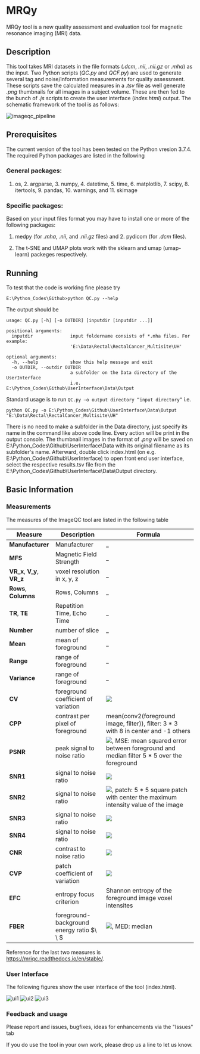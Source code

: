 # MRQy

MRQy tool is a new quality assessment and evaluation tool for magnetic resonance imaging (MRI) data.

## Description


This tool takes MRI datasets in the file formats (_.dcm_, _.nii_, _.nii.gz_ or _.mha_) as the input. Two Python scripts (_QC.py_ and _QCF.py_) are used to generate several tag and noise/information measurements for quality assessment. These scripts save the calculated measures in a  _.tsv_ file as well generate _.png_ thumbnails for all images in a subject volume. These are then fed to the bunch of _.js_ scripts to create the user interface (_index.html_) output. The schematic framework of the tool is as follows:



![imageqc_pipeline](https://user-images.githubusercontent.com/50635618/66402652-3343a600-e9b3-11e9-897e-68ebca4a93bc.png)


## Prerequisites

The current version of the tool has been tested on the Python vresion 3.7.4. The required Python packages are listed in the following

### General packages:

1. os, 2. argparse, 3. numpy, 4. datetime, 5. time, 6. matplotlib, 7. scipy, 8. itertools, 9. pandas, 10. warnings, and 11. skimage

### Specific packages:

Based on your input files format you may have to install one or more of the following packages: 
1. medpy (for _.mha_, _.nii_, and _.nii.gz_ files) and 2. pydicom (for _.dcm_ files).

2. The t-SNE and UMAP plots work with the sklearn and umap (umap-learn) packeges respectively. 


## Running

To test that the code is working fine please try
```
E:\Python_Codes\Github>python QC.py --help

```
The output should be 
```
usage: QC.py [-h] [-o OUTDIR] [inputdir [inputdir ...]]

positional arguments:
  inputdir              input foldername consists of *.mha files. For example:
                        'E:\Data\Rectal\RectalCancer_Multisite\UH'

optional arguments:
  -h, --help            show this help message and exit
  -o OUTDIR, --outdir OUTDIR
                        a subfolder on the Data directory of the UserInterface
                        i.e. E:\Python_Codes\Github\UserInterface\Data\Output
```
Standard usage is to run ``` QC.py –o output directory “input directory” ``` i.e. 

```
python QC.py -o E:\Python_Codes\Github\UserInterface\Data\Output "E:\Data\Rectal\RectalCancer_Multisite\UH"

```
There is no need to make a subfolder in the Data directory, just specify its name in the command like above code line.
Every action will be print in the output console. The thumbnail images in the format of _.png_ will be saved on E:\Python_Codes\Github\UserInterface\Data with its original filename as its subfolder's name. Afterward, double click index.html (on e.g. E:\Python_Codes\Github\UserInterface) to open front end user interface, select the respective results.tsv file from the E:\Python_Codes\Github\UserInterface\Data\Output directory.

## Basic Information 

### Measurements

The measures of the ImageQC tool are listed in the following table

| Measure |  Description  |  Formula |
|---------|------------| ---------------------|
|   __Manufacturer__ | Manufacturer| _ |
|   __MFS__ | Magnetic Field Strength| _ |
|   __VR_x__, __V_y__, __VR_z__ | voxel resolution in x, y, z| _ |
|   __Rows__, __Columns__  | Rows, Columns| _ |
|   __TR__, __TE__  | Repetition Time, Echo Time| _ |
|   __Number__  | number of slice| _ |
|   __Mean__  |  mean of foreground| _ |
|   __Range__  | range of foreground| _ |
|   __Variance__  | range of foreground| _ |
|   __CV__  | foreground coefficient of variation| ![](http://www.sciweavers.org/download/Tex2Img_1570566359.jpg) |
|   __CPP__  | contrast per pixel of foreground| mean(conv2(foreground image, filter)), filter: 3 * 3  with 8 in center and -1 others|
|   __PSNR__  | peak signal to noise ratio| ![](http://www.sciweavers.org/download/Tex2Img_1570566645.jpg), MSE: mean squared error between foreground and median filter 5 * 5  over the foreground   |
|   __SNR1__  | signal to noise ratio| ![](http://www.sciweavers.org/download/Tex2Img_1570566763.jpg)|
|   __SNR2__  | signal to noise ratio| ![](http://www.sciweavers.org/download/Tex2Img_1570566845.jpg), patch: 5 * 5  square patch with center the maximum intensity value of the image    |
|   __SNR3__  | signal to noise ratio| ![](http://www.sciweavers.org/download/Tex2Img_1570566876.jpg)  |
|   __SNR4__  | signal to noise ratio| ![](http://www.sciweavers.org/download/Tex2Img_1570566995.jpg)    |
|   __CNR__  | contrast to noise ratio| ![](http://www.sciweavers.org/download/Tex2Img_1570567041.jpg)| 
|   __CVP__  | patch coefficient of variation| ![](http://www.sciweavers.org/download/Tex2Img_1570567065.jpg)|
|   __EFC__  | entropy focus criterion| Shannon entropy of the foreground image voxel intensites|
|   __FBER__  | foreground-background energy ratio $\ \ $| ![](http://www.sciweavers.org/download/Tex2Img_1570567104.jpg), MED: median|

Reference for the last two measures is  https://mriqc.readthedocs.io/en/stable/.

### User Interface

The following figures show the user interface of the tool (index.html). 

![ui1](https://user-images.githubusercontent.com/50635618/66433517-7a02c180-e9ee-11e9-8949-5849e89ecaf7.png)
![ui2](https://user-images.githubusercontent.com/50635618/66433515-796a2b00-e9ee-11e9-9ffb-44c130f81533.png)
![ui3](https://user-images.githubusercontent.com/50635618/66433516-796a2b00-e9ee-11e9-9139-07ed57ee342c.png)

### Feedback and usage

Please report and issues, bugfixes, ideas for enhancements via the "Issues" tab

If you do use the tool in your own work, please drop us a line to let us know.
